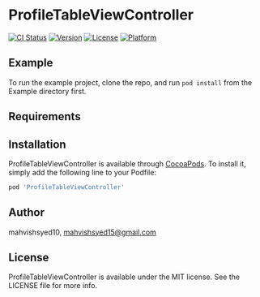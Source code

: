 # ProfileTableViewController

[![CI Status](https://img.shields.io/travis/mahvishsyed10/ProfileTableViewController.svg?style=flat)](https://travis-ci.org/mahvishsyed10/ProfileTableViewController)
[![Version](https://img.shields.io/cocoapods/v/ProfileTableViewController.svg?style=flat)](https://cocoapods.org/pods/ProfileTableViewController)
[![License](https://img.shields.io/cocoapods/l/ProfileTableViewController.svg?style=flat)](https://cocoapods.org/pods/ProfileTableViewController)
[![Platform](https://img.shields.io/cocoapods/p/ProfileTableViewController.svg?style=flat)](https://cocoapods.org/pods/ProfileTableViewController)

## Example

To run the example project, clone the repo, and run `pod install` from the Example directory first.

## Requirements

## Installation

ProfileTableViewController is available through [CocoaPods](https://cocoapods.org). To install
it, simply add the following line to your Podfile:

```ruby
pod 'ProfileTableViewController'
```

## Author

mahvishsyed10, mahvishsyed15@gmail.com

## License

ProfileTableViewController is available under the MIT license. See the LICENSE file for more info.

